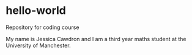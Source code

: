 # hello-world
Repository for coding course

My name is Jessica Cawdron and I am a third year maths student at the University of Manchester.
